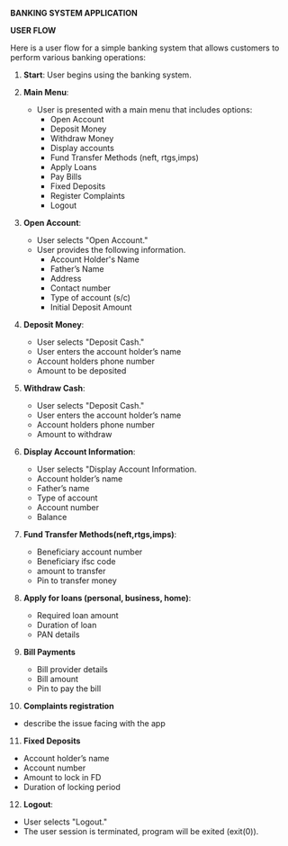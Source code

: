 **BANKING SYSTEM APPLICATION**


**USER FLOW**

Here is a user flow for a simple banking system that allows customers to perform various banking operations:

1. **Start**: User begins using the banking system.

2. **Main Menu**:
   - User is presented with a main menu that includes options:
     - Open Account
     - Deposit Money
     - Withdraw Money
     - Display accounts
     - Fund Transfer Methods (neft, rtgs,imps)
     - Apply Loans 
     - Pay Bills
     - Fixed Deposits
     - Register Complaints
     - Logout

3. **Open Account**:
   - User selects "Open Account."
   - User provides the following information.
     - Account Holder's Name
     - Father’s Name
     - Address
     - Contact number
     - Type of account (s/c)
     - Initial Deposit Amount

4. **Deposit Money**:
   - User selects "Deposit Cash."
   - User enters the account holder’s name
   - Account holders phone number
   - Amount to be deposited

5. **Withdraw Cash**:
   - User selects "Deposit Cash."
   - User enters the account holder’s name
   - Account holders phone number
   - Amount to withdraw
   


6. **Display Account Information**:
   - User selects "Display Account Information.
   - Account holder’s name
   - Father’s name
   - Type of account
   - Account number
   - Balance

7. **Fund Transfer Methods(neft,rtgs,imps)**:
   -  Beneficiary account number
   -  Beneficiary ifsc code
   -  amount to transfer
   -  Pin to transfer money

8. **Apply for loans (personal, business, home)**:
   -  Required loan amount
   -  Duration of loan
   -  PAN details
   
9. **Bill Payments**
   -  Bill provider details
   -  Bill amount
   -  Pin to pay the bill

10. **Complaints registration**
   -  describe the issue facing with the app

11. **Fixed Deposits**
   -  Account holder’s name
   -  Account number
   -  Amount to lock in FD
   -  Duration of locking period

12. **Logout**:
   - User selects "Logout."
   - The user session is terminated, program will be exited (exit(0)).


